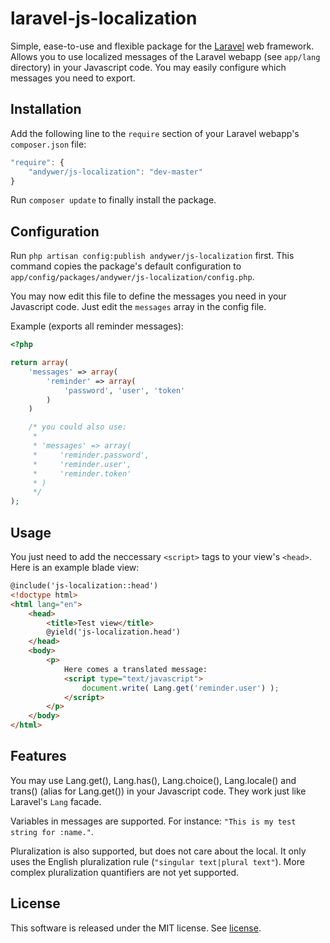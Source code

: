 laravel-js-localization
=======================

Simple, ease-to-use and flexible package for the [Laravel](http://laravel.com/) web framework. Allows you to use localized messages of the Laravel webapp (see `app/lang` directory) in your Javascript code. You may easily configure which messages you need to export.

Installation
------------

Add the following line to the `require` section of your Laravel webapp's `composer.json` file:

```javascript
"require": {
    "andywer/js-localization": "dev-master"
}
```

Run `composer update` to finally install the package.


Configuration
-------------

Run `php artisan config:publish andywer/js-localization` first. This command copies the package's default configuration to `app/config/packages/andywer/js-localization/config.php`.

You may now edit this file to define the messages you need in your Javascript code. Just edit the `messages` array in the config file.

Example (exports all reminder messages):

```php
<?php

return array(
    'messages' => array(
        'reminder' => array(
            'password', 'user', 'token'
        )
    )

    /* you could also use:
     *
     * 'messages' => array(
     *     'reminder.password',
     *     'reminder.user',
     *     'reminder.token'
     * )
     */
);
```


Usage
-----

You just need to add the neccessary `<script>` tags to your view's `<head>`. Here is an example blade view:

```html
@include('js-localization::head')
<!doctype html>
<html lang="en">
    <head>
        <title>Test view</title>
        @yield('js-localization.head')
    </head>
    <body>
        <p>
            Here comes a translated message:
            <script type="text/javascript">
                document.write( Lang.get('reminder.user') );
            </script>
        </p>
    </body>
</html>
```

Features
--------

You may use Lang.get(), Lang.has(), Lang.choice(), Lang.locale() and trans() (alias for Lang.get()) in your Javascript code. They work just like Laravel's `Lang` facade.

Variables in messages are supported. For instance: `"This is my test string for :name."`.

Pluralization is also supported, but does not care about the local. It only uses the English pluralization rule (`"singular text|plural text"`). More complex pluralization quantifiers are not yet supported.


License
-------

This software is released under the MIT license. See [license](https://raw.github.com/andywer/laravel-js-localization/master/LICENSE).
